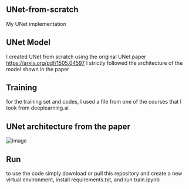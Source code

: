 ## UNet-from-scratch
My UNet implementation

## UNet Model
I created UNet from scratch using the original UNet paper
https://arxiv.org/pdf/1505.04597
I strictly followed the architecture of the model shown in the paper

## Training
for the training set and codes, I used a file from one of the courses that I took from deeplearning.ai

## UNet architecture from the paper
![image](https://github.com/fatihylcn/UNet-from-scratch/assets/81856342/582d51b5-85a7-405d-b897-6f6fc207e558)

## Run
to use the code simply download or pull this repository and create a new virtual environment, install requirements.txt, and run train.ipynb
